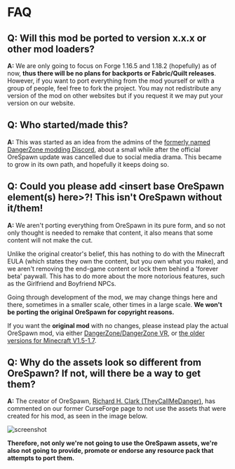 # FAQ

## Q: Will this mod be ported to version x.x.x or other mod loaders?

**A:** We are only going to focus on Forge 1.16.5 and 1.18.2 (hopefully) as of now, **thus there will be no plans for
backports or Fabric/Quilt releases**. However, if you want to port everything from the mod yourself or with a group of
people, feel free to fork the project. You may not redistribute any version of the mod on other websites but if you
request it we may put your version on our website.

## Q: Who started/made this?

**A:** This was started as an idea from the admins of the [formerly named DangerZone modding Discord](https://discord.gg/hs6FJEDtMd),
about a small while after the official OreSpawn update was cancelled due to social media drama.
This became to grow in its own path, and hopefully it keeps doing so.

## Q: Could you please add <insert base OreSpawn element(s) here>?! This isn't OreSpawn without it/them!

**A:** We aren't porting everything from OreSpawn in its pure form, and so not only thought is needed to remake that content,
it also means that some content will not make the cut.

Unlike the original creator's belief, this has nothing to do with the Minecraft EULA (which states they own the content,
but you own what you make), and we aren't removing the end-game content or lock them behind a 'forever beta' paywall.
This has to do more about the more notorious features, such as the Girlfriend and Boyfriend NPCs.

Going through development of the mod, we may change things here and there, sometimes in a smaller scale,
other times in a large scale. **We won't be porting the original OreSpawn for copyright reasons.**

If you want the **original mod** with no changes, please instead play the actual OreSpawn mod,
via either [DangerZone/DangerZone VR](https://www.orespawn.com/download/), or
[the older versions for Minecraft V1.5-1.7](https://dangerzone-archive.weebly.com/orespawn.html).

## Q: Why do the assets look so different from OreSpawn? If not, will there be a way to get them?

**A:** The creator of OreSpawn, [Richard H. Clark (TheyCallMeDanger)](https://www.youtube.com/channel/UC_Tsf31uosncmWCICYO52Dw),
has commented on our former CurseForge page to not use the assets that were created for his mod, as seen in the image below.

![screenshot](https://cdn.discordapp.com/attachments/836006424781914154/846513645580189706/unknown.png)

**Therefore, not only we're not going to use the OreSpawn assets, we're also not going to provide, promote or
endorse any resource pack that attempts to port them.**